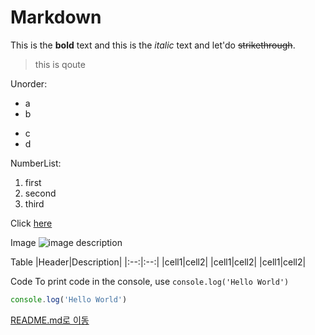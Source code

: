 # **Markdown**

This is the **bold** text and this is the *italic* text and let'do ~~strikethrough~~.

> this is qoute

Unorder:
* a
* b
- c
- d

NumberList:
1. first
2. second
3. third

Click [here](https://www.google.co.kr/webhp?tab=mw)

Image
![image description]()

Table
|Header|Description|
|:--:|:--:|
|cell1|cell2|
|cell1|cell2|
|cell1|cell2|

Code
To print code in the console, use `console.log('Hello World')` 

```js
console.log('Hello World')
```

[README.md로 이동](../README.md)
